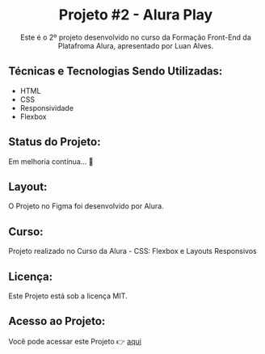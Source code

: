 <h1 align="center">Projeto #2 - Alura Play</h1>

<p align="center">Este é o 2º projeto desenvolvido no curso da Formação Front-End da Platafroma Alura, apresentado por Luan Alves.</p>

## Técnicas e Tecnologias Sendo Utilizadas: 

* HTML
* CSS
* Responsividade
* Flexbox

## Status do Projeto:

Em melhoria contínua... 👏

## Layout:

O Projeto no Figma foi desenvolvido por Alura.

## Curso:

Projeto realizado no Curso da Alura - CSS: Flexbox e Layouts Responsivos

## Licença:

Este Projeto está sob a licença MIT.

## Acesso ao Projeto:

Você pode acessar este Projeto 👉 [aqui](https://alura-play-murex.vercel.app/)
